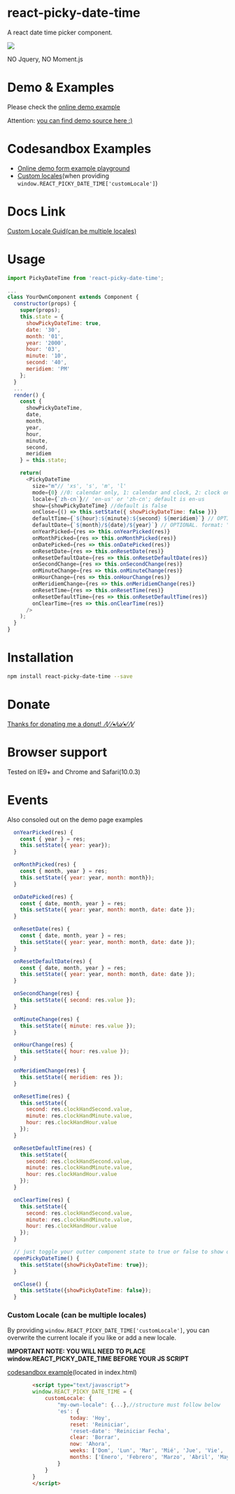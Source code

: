 # react-picky-date-time
A react date time picker component.

<img src="https://edwardxiao.com/react-picky-date-time.gif" />

NO Jquery, NO Moment.js

# Demo & Examples
Please check the <a href="https://edwardfhsiao.github.io/react-picky-date-time/">online demo example</a>

Attention: <a href="https://github.com/edwardfhsiao/react-picky-date-time/blob/gh-pages/example/index.js">you can find demo source here :)</a>

# Codesandbox Examples
* <a href="https://codesandbox.io/s/y29w6p6krj">Online demo form example playground</a>
* <a href="https://codesandbox.io/s/l3n2ypvrzl">Custom locales</a>(when providing ```window.REACT_PICKY_DATE_TIME['customLocale']```)

# Docs Link
[Custom Locale Guid(can be multiple locales)](#custom-locale)

# Usage
```js
import PickyDateTime from 'react-picky-date-time';

...
class YourOwnComponent extends Component {
  constructor(props) {
    super(props);
    this.state = {
      showPickyDateTime: true,
      date: '30',
      month: '01',
      year: '2000',
      hour: '03',
      minute: '10',
      second: '40',
      meridiem: 'PM'
    };
  }
  ...
  render() {
    const {
      showPickyDateTime,
      date,
      month,
      year,
      hour,
      minute,
      second,
      meridiem
    } = this.state;

    return(
      <PickyDateTime
        size="m"// 'xs', 's', 'm', 'l'
        mode={0} //0: calendar only, 1: calendar and clock, 2: clock only; default is 0
        locale={`zh-cn`}// 'en-us' or 'zh-cn'; default is en-us
        show={showPickyDateTime} //default is false
        onClose={() => this.setState({ showPickyDateTime: false })} 
        defaultTime={`${hour}:${minute}:${second} ${meridiem}`} // OPTIONAL. format: "HH:MM:SS AM"
        defaultDate={`${month}/${date}/${year}`} // OPTIONAL. format: "MM/DD/YYYY"
        onYearPicked={res => this.onYearPicked(res)}
        onMonthPicked={res => this.onMonthPicked(res)}
        onDatePicked={res => this.onDatePicked(res)}
        onResetDate={res => this.onResetDate(res)}
        onResetDefaultDate={res => this.onResetDefaultDate(res)}
        onSecondChange={res => this.onSecondChange(res)}
        onMinuteChange={res => this.onMinuteChange(res)}
        onHourChange={res => this.onHourChange(res)}
        onMeridiemChange={res => this.onMeridiemChange(res)}
        onResetTime={res => this.onResetTime(res)}
        onResetDefaultTime={res => this.onResetDefaultTime(res)}
        onClearTime={res => this.onClearTime(res)}
      />
    );
  }
}
```

# Installation
```sh
npm install react-picky-date-time --save
```

# Donate
<a href="https://www.paypal.me/XIAOMENGXIAO/0.99" target="_blank" alt="PayPal Donate">Thanks for donating me a donut!&nbsp;&nbsp;⁄(⁄ ⁄•⁄ω⁄•⁄ ⁄)⁄</a>

# Browser support
Tested on IE9+ and Chrome and Safari(10.0.3)

# Events

Also consoled out on the demo page examples

```js
  onYearPicked(res) {
    const { year } = res;
    this.setState({ year: year});
  }

  onMonthPicked(res) {
    const { month, year } = res;
    this.setState({ year: year, month: month});
  }

  onDatePicked(res) {
    const { date, month, year } = res;
    this.setState({ year: year, month: month, date: date });
  }

  onResetDate(res) {
    const { date, month, year } = res;
    this.setState({ year: year, month: month, date: date });
  }

  onResetDefaultDate(res) {
    const { date, month, year } = res;
    this.setState({ year: year, month: month, date: date });
  }

  onSecondChange(res) {
    this.setState({ second: res.value });
  }

  onMinuteChange(res) {
    this.setState({ minute: res.value });
  }

  onHourChange(res) {
    this.setState({ hour: res.value });
  }

  onMeridiemChange(res) {
    this.setState({ meridiem: res });
  }

  onResetTime(res) {
    this.setState({
      second: res.clockHandSecond.value,
      minute: res.clockHandMinute.value,
      hour: res.clockHandHour.value
    });
  }

  onResetDefaultTime(res) {
    this.setState({
      second: res.clockHandSecond.value,
      minute: res.clockHandMinute.value,
      hour: res.clockHandHour.value
    });
  }

  onClearTime(res) {
    this.setState({
      second: res.clockHandSecond.value,
      minute: res.clockHandMinute.value,
      hour: res.clockHandHour.value
    });
  }

  // just toggle your outter component state to true or false to show or hide <PickyDateTime/>
  openPickyDateTime() {
    this.setState({showPickyDateTime: true});
  }

  onClose() {
    this.setState({showPickyDateTime: false});
  }

```

### <a name="custom-locale"></a>Custom Locale (can be multiple locales)
By providing ```window.REACT_PICKY_DATE_TIME['customLocale']```, you can overwrite the current locale if you like or add a new locale.

**IMPORTANT NOTE: YOU WILL NEED TO PLACE window.REACT_PICKY_DATE_TIME BEFORE YOUR JS SCRIPT**

<a href="https://codesandbox.io/s/l3n2ypvrzl">codesandbox example</a>(located in index.html)

```html
        <script type="text/javascript">
        window.REACT_PICKY_DATE_TIME = {
            customLocale: {
                "my-own-locale": {...},//structure must follow below
                'es': {
                    today: 'Hoy',
                    reset: 'Reiniciar',
                    'reset-date': 'Reiniciar Fecha',
                    clear: 'Borrar',
                    now: 'Ahora',
                    weeks: ['Dom', 'Lun', 'Mar', 'Mié', 'Jue', 'Vie', 'Sáb'],
                    months: ['Enero', 'Febrero', 'Marzo', 'Abril', 'Mayo', 'Junio', 'Julio', 'Agosto', 'Septiembre', 'Octubre', 'Noviembre', 'Diciembre'],
                }
            }
        }
        </script>
```
